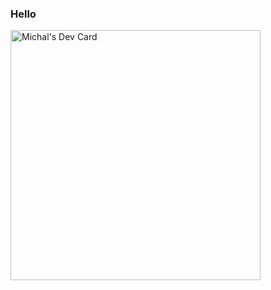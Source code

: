 ### Hello 

<a href="https://app.daily.dev/majk"><img src="https://api.daily.dev/devcards/530bc822f1514857b9595aa470326df3.png?r=z5d" width="400" alt="Michal's Dev Card"/></a>
